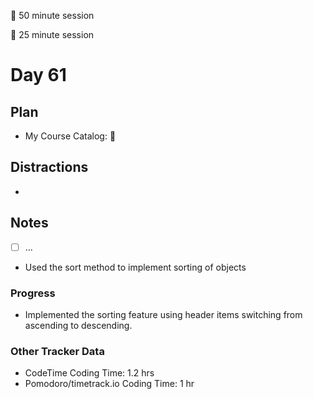 🍒 50 minute session

🍅 25 minute session

# Day 61

## Plan

-   My Course Catalog: 🍒

## Distractions

-

## Notes

-   [ ] ...
-   Used the sort method to implement sorting of objects

### Progress

-   Implemented the sorting feature using header items switching from ascending to descending.

### Other Tracker Data

-   CodeTime Coding Time: 1.2 hrs
-   Pomodoro/timetrack.io Coding Time: 1 hr
